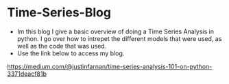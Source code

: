 # Time-Series-Blog

* Im this blog I give a basic overview of doing a Time Series Analysis in python. I go over how to intrepet the different models that were used, as well as the code that was used.
* Use the link below to access my blog.

https://medium.com/@justinfarnan/time-series-analysis-101-on-python-3371deacf81b
